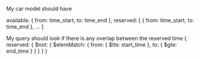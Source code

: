 My car model should have 

available: {
            from: time_start,
            to: time_end
        },
reserved: [
    {
        from: time_start,
        to: time_end
    },
    ...
]

My query should look if there is any overlap between the reserved time
{
    reserved: {
        $not: {
            $elemMatch: {
                from: { $lte: start_time },
                to: { $gte: end_time }
            }
        }
    }
}